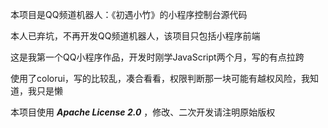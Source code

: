 本项目是QQ频道机器人：《初遇小竹》的小程序控制台源代码

本人已弃坑，不再开发QQ频道机器人，该项目只包括小程序前端

这是我第一个QQ小程序作品，开发时刚学JavaScript两个月，写的有点拉跨

使用了colorui，写的比较乱，凑合看看，权限判断那一块可能有越权风险，我知道，我只是懒

本项目使用 ***Apache License 2.0*** ，修改、二次开发请注明原始版权
